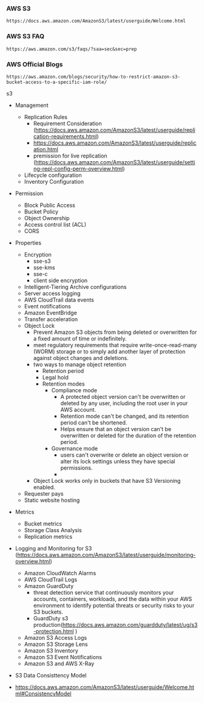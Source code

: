 ### AWS S3
```
https://docs.aws.amazon.com/AmazonS3/latest/userguide/Welcome.html
```
### AWS S3 FAQ
```
https://aws.amazon.com/s3/faqs/?saa=sec&sec=prep
```

### AWS Official Blogs
```
https://aws.amazon.com/blogs/security/how-to-restrict-amazon-s3-bucket-access-to-a-specific-iam-role/
```

s3
- Management
  - Replication Rules
    - Requirement Consideration (https://docs.aws.amazon.com/AmazonS3/latest/userguide/replication-requirements.html)
    - https://docs.aws.amazon.com/AmazonS3/latest/userguide/replication.html
    - premission for live replication (https://docs.aws.amazon.com/AmazonS3/latest/userguide/setting-repl-config-perm-overview.html)
  - Lifecycle configuration
  - Inventory Configuration
- Permission
  - Block Public Access
  - Bucket Policy
  - Object Ownership
  - Access control list (ACL)
  - CORS
- Properties
  - Encryption 
    - sse-s3
    - sse-kms
    - sse-c
    - client side encryption
  - Intelligent-Tiering Archive configurations 
  - Server access logging
  - AWS CloudTrail data events
  - Event notifications
  - Amazon EventBridge
  - Transfer acceleration
  - Object Lock
    - Prevent Amazon S3 objects from being deleted or overwritten for a fixed amount of time or indefinitely.  
    - meet regulatory requirements that require write-once-read-many (WORM) storage or to simply add another layer of protection against 
      object changes and deletions.
    - two ways to manage object retention
      - Retention period
      - Legal hold
      - Retention modes
        - Compliance mode
          - A protected object version can't be overwritten or deleted by any user, including the root user in your AWS account.
          - Retention mode can't be changed, and its retention period can't be shortened.
          - Helps ensure that an object version can't be overwritten or deleted for the duration of the retention period.
        - Governance mode
          - users can't overwrite or delete an object version or alter its lock settings unless they have special permissions.
          - 
    - Object Lock works only in buckets that have S3 Versioning enabled.
  - Requester pays
  - Static website hosting
- Metrics
  - Bucket metrics
  - Storage Class Analysis
  - Replication metrics
- Logging and Monitoring for S3 (https://docs.aws.amazon.com/AmazonS3/latest/userguide/monitoring-overview.html)
  - Amazon CloudWatch Alarms
  - AWS CloudTrail Logs
  - Amazon GuardDuty
    - threat detection service that continuously monitors your accounts, containers, workloads, and the data within your AWS environment to 
      identify potential threats or security risks to your S3 buckets.
    - GuardDuty s3 production(https://docs.aws.amazon.com/guardduty/latest/ug/s3-protection.html )
  - Amazon S3 Access Logs
  - Amazon S3 Storage Lens
  - Amazon S3 Inventory
  - Amazon S3 Event Notifications
  - Amazon S3 and AWS X-Ray


- S3 Data Consisttency Model
- https://docs.aws.amazon.com/AmazonS3/latest/userguide/Welcome.html#ConsistencyModel
